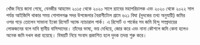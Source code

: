 খোঁজ নিয়ে জানা গেছে, বেনজীর আহমেদ ২০১৫ থেকে ২০২০ সালে র‍্যাবের মহাপরিচালক এবং ২০২০ থেকে ২০২২ সাল পর্যন্ত আইজিপি থাকার সময় গোপালগঞ্জ সদর উপজেলার বৈরাগীটোল গ্রামে ৬২১ বিঘা (দুদকের তথ্য অনুযায়ী) জমির ওপর গড়ে তোলেন সাভানা ইকো রিসোর্ট অ্যান্ড ন্যাচারাল পার্ক। এ রিসোর্ট ও পার্কের সব জমি হিন্দু সম্প্রদায়ের লোকজনের বলে দাবি স্থানীয় বাসিন্দাদের। তাঁদের ভাষ্য, ভয় দেখিয়ে, জোর করে এবং নানা কৌশলে জমি কেনা হলেও অনেক জমি দখল করা হয়েছে। বিষয়টি নিয়ে সংবাদ প্রকাশিত হলে দুদক তদন্ত শুরু করে।
